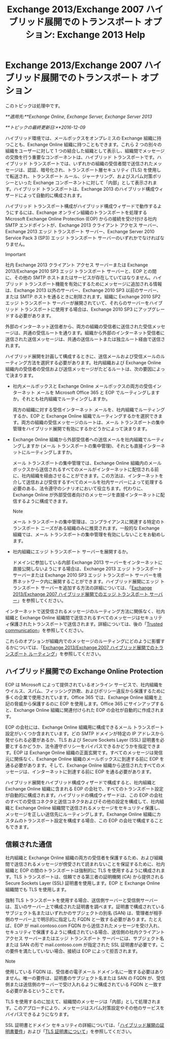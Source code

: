 ﻿---
title: 'Exchange 2013/Exchange 2007 ハイブリッド展開でのトランスポート オプション: Exchange 2013 Help'
TOCTitle: Exchange 2013/Exchange 2007 ハイブリッド展開でのトランスポート オプション
ms:assetid: 92d9e3ca-8d79-4872-9ff7-0067fcdbd434
ms:mtpsurl: https://technet.microsoft.com/ja-jp/library/Dn151301(v=EXCHG.150)
ms:contentKeyID: 54651700
ms.date: 01/11/2018
mtps_version: v=EXCHG.150
ms.translationtype: HT
---

# Exchange 2013/Exchange 2007 ハイブリッド展開でのトランスポート オプション

このトピックは処理中です。  

_**適用先:**Exchange Online, Exchange Server, Exchange Server 2013_

_**トピックの最終更新日:**2016-12-09_

ハイブリッド環境では、メールボックスをオンプレミスの Exchange 組織に持つことも、Exchange Online 組織に持つこともできます。これら 2 つの別々の組織をユーザーに対して 1 つの結合した組織として表示し、組織間でメッセージの交換を行う重要なコンポーネントは、ハイブリッド トランスポートです。ハイブリッド トランスポートでは、いずれかの組織の受信者間で送信されたメッセージは、認証、暗号化され、トランスポート層セキュリティ (TLS) を使用して転送され、トランスポート ルール、ジャーナリング、およびスパム対策ポリシーといった Exchange コンポーネントに対して「内部」として表示されます。ハイブリッド トランスポートは、Exchange 2013 のハイブリッド構成ウィザードによって自動的に構成されます。

ハイブリッド トランスポート構成がハイブリッド構成ウィザードで動作するようにするには、Exchange オンライン組織のトランスポートを処理する Microsoft Exchange Online Protection (EOP) からの接続を受け付ける社内 SMTP エンドポイントが、Exchange 2013 クライアント アクセス サーバー、Exchange 2013 エッジ トランスポート サーバー、Exchange Server 2010 Service Pack 3 (SP3) エッジ トランスポート サーバーのいずれかでなければなりません。


> [!IMPORTANT]
> 社内 Exchange 2013 クライアント アクセス サーバーまたは Exchange 2013/Exchange 2010 SP3 エッジ トランスポート サーバーと、EOP との間に、その他の SMTP ホストまたはサービスが存在していてはなりません。ハイブリッド トランスポート機能を有効にするためにメッセージに追加される情報は、Exchange 2013 以外のサーバー、Exchange 2010 SP3 以前のサーバー、または SMTP ホストを通るときに削除されます。組織に Exchange 2010 SP2 エッジ トランスポート サーバーが展開されていて、それらのサーバーをハイブリッド トランスポートに使用する場合は、Exchange 2010 SP3 にアップグレードする必要があります。



外部のインターネット送信者から、両方の組織の受信者に送信された受信メッセージは、共通の受信ルートを通ります。組織から外部のインターネット受信者に送信された送信メッセージは、共通の送信ルートまたは独立ルート経由で送信されます。

ハイブリッド展開を計画して構成するときに、送信メールおよび受信メールのルーティング方法を選択する必要があります。社内組織および Exchange Online 組織内の受信者の受信および送信メッセージがたどるルートは、次の要因によって決まります。

  - 社内メールボックスと Exchange Online メールボックスの両方の受信インターネット メールを Microsoft Office 365 と EOP でルーティングしますか。それとも社内組織でルーティングしますか。
    
    両方の組織に対する受信インターネット メールを、社内組織でルーティングするか、EOP と Exchange Online 組織でルーティングするかを選択できます。両方の組織の受信メッセージのルートは、メール トランスポートの集中管理をハイブリッド展開で有効にするかどうかによって決まります。

  - Exchange Online 組織から外部受信者への送信メールを社内組織でルーティングしますか (メール トランスポートの集中管理)、それとも直接インターネットにルーティングしますか。
    
    メール トランスポートの集中管理では、Exchange Online 組織内のメールボックスから送信されるすべてのメールがインターネットに配信される前に、社内組織を経由させることができます。この方法は、インターネットを介して送信および受信するすべてのメールを社内サーバーによって処理する必要のある、法令遵守のシナリオにおいて役立ちます。代わりに、Exchange Online が外部受信者向けのメッセージを直接インターネットに配信するように構成できます。
    

    > [!NOTE]
    > メール トランスポートの集中管理は、コンプライアンスに関連する特定のトランスポート ニーズがある組織のみに推奨されます。一般的な Exchange 組織では、メール トランスポートの集中管理を有効にしないことをお勧めします。



  - 社内組織にエッジ トランスポート サーバーを展開するか。
    
    ドメインに参加している内部 Exchange 2013 サーバーをインターネットに直接公開しないようにする場合は、Exchange 2013 エッジ トランスポート サーバーまたは Exchange 2010 SP3 エッジ トランスポート サーバーを境界ネットワーク内に展開することができます。ハイブリッド展開にエッジ トランスポート サーバーを追加する方法の詳細については、「[Exchange 2013/Exchange 2007 ハイブリッド展開でのエッジ トランスポート サーバー](edge-transport-servers-in-exchange-2013-exchange-2007-hybrid-deployments-exchange-2013-help.md)」を参照してください。

インターネットで送受信されるメッセージのルーティング方法に関係なく、社内組織と Exchange Online 組織間で送信されるすべてのメッセージはセキュリティ保護されたトランスポートで送信されます。詳細については、後の「[Trusted communication](transport-options-in-exchange-hybrid-deployments-exchange-2013-help.md)」を参照してください。

これらのオプションが組織内でのメッセージのルーティングにどのように影響するかについては、「[Exchange 2013/Exchange 2007 ハイブリッド展開でのトランスポート ルーティング](transport-routing-in-exchange-2013-exchange-2007-hybrid-deployments-exchange-2013-help.md)」を参照してください。

## ハイブリッド展開での Exchange Online Protection

EOP は Microsoft によって提供されているオンライン サービスで、社内組織をウイルス、スパム、フィッシング詐欺、およびポリシー違反から保護するために多くの企業で使用されています。Office 365 では、Exchange Online 組織を上記の脅威から保護するのに EOP を使用します。Office 365 にサインアップすると、Exchange Online 組織に関連付けられた EOP の会社が自動的に作成されます。

EOP の会社には、Exchange Online 組織用に構成できるメール トランスポート設定がいくつか含まれています。どの SMTP ドメインが特定の IP アドレスから発せられる必要があるか、TLS および Secure Sockets Layer (SSL) 証明書を必要とするかどうか、法令遵守ポリシーをバイパスできるかどうかを指定できます。EOP は Exchange Online 組織の正面玄関です。すべてのメッセージは発信元に関係なく、Exchange Online 組織のメールボックスに到達する前に EOP を通る必要があります。そして、Exchange Online 組織から送信されたすべてのメッセージは、インターネットに到達する前に EOP を通る必要があります。

ハイブリッド展開をハイブリッド構成ウィザードで構成すると、社内組織と Exchange Online 組織に含まれる EOP の会社で、すべてのトランスポート設定が自動的に構成されます。ハイブリッドの構成ウィザードは、この EOP の会社のすべての受信コネクタと送信コネクタおよびその他の設定を構成して、社内組織と Exchange Online 組織間で送信されるメッセージをセキュリティ保護し、メッセージを正しい送信先にルーティングします。Exchange Online 組織にカスタムのトランスポート設定を構成する場合、この EOP の会社で構成することもできます。

## 信頼された通信

社内組織と Exchange Online 組織の両方の受信者を保護するため、および組織間で送信されるメッセージが傍受されて読まれないことを保証するために、社内組織と EOP の間のトランスポートは強制的に TLS を使用するように構成されます。TLS トランスポートは、信頼できる第三者の証明機関 (CA) から提供される Secure Sockets Layer (SSL) 証明書を使用します。EOP と Exchange Online 組織間でも TLS を使用します。

強制 TLS トランスポートを使用する場合、送信側サーバーと受信側サーバーは、互いのサーバー上で構成された証明書を調べます。証明書で構成されているサブジェクト名またはいずれかのサブジェクトの別名 (SAN) は、管理者が相手側のサーバー上で明示的に指定した FQDN と一致する必要があります。たとえば、EOP が mail.contoso.com FQDN から送信されたメッセージを受け入れ、セキュリティで保護するように構成されている場合、送信側の社内クライアント アクセス サーバーまたはエッジ トランスポート サーバーには、サブジェクト名または SAN の形で mail.contoso.com が指定された SSL 証明書が必要です。この要件を満たしていない場合、接続は EOP によって拒否されます。


> [!NOTE]
> 使用している FQDN は、受信者の電子メール ドメイン名に一致する必要はありません。唯一の要件は、証明書のサブジェクト名または SAN の FQDN が、受信側または送信側のサーバーで受け入れるように構成されている FQDN と一致する必要があるということです。



TLS を使用するのに加えて、組織間のメッセージは「内部」として処理されます。このアプローチにより、メッセージはスパム対策設定やその他のサービスをバイパスできるようになります。

SSL 証明書とドメイン セキュリティの詳細については、「[ハイブリッド展開の証明書要件](certificate-requirements-for-hybrid-deployments-exchange-2013-help.md)」および「[TLS 証明書について](http://go.microsoft.com/fwlink/p/?linkid=187237)」を参照してください。

